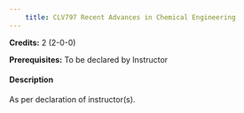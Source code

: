 ```yaml
---
    title: CLV797 Recent Advances in Chemical Engineering
---
```

**Credits:** 2 (2-0-0)



**Prerequisites:** To be declared by Instructor

#### Description 
As per declaration of instructor(s).